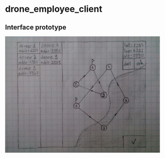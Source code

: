 # drone_employee_client

## Interface prototype
![alt text](https://github.com/simonpavlov/drone_employee_client/blob/master/doc/7vHrxc2jzGU.jpg "Interface prototype")
